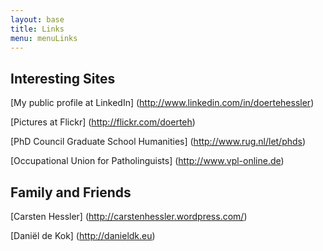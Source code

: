 ```yaml
---
layout: base
title: Links
menu: menuLinks
---
```



Interesting Sites
-----------------

[My public profile at LinkedIn] (http://www.linkedin.com/in/doertehessler)

[Pictures at Flickr] (http://flickr.com/doerteh)

[PhD Council Graduate School Humanities] (http://www.rug.nl/let/phds)

[Occupational Union for Patholinguists] (http://www.vpl-online.de)

Family and Friends
-----------------
[Carsten Hessler] (http://carstenhessler.wordpress.com/)

[Dani&euml;l de Kok] (http://danieldk.eu)
